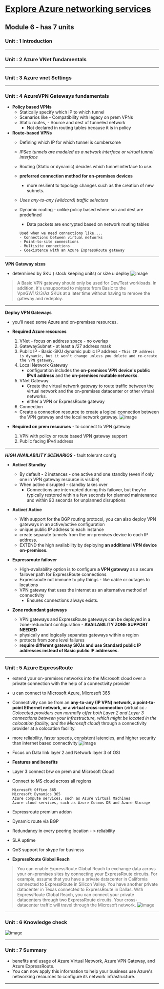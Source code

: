 # [Explore Azure networking services]()
## Module 6 - has 7 units
### Unit : 1 Introduction
---
### Unit : 2 Azure VNet fundamentals
---
### Unit : 3 Azure vnet Settings
---
### Unit : 4 AzureVPN Gateways fundamentals
- **Policy based VPNs**
  - Statically specify which IP to which tunnel
  - Scenarios like - Compatibility with legacy on prem VPNs 
  - Static routes, - Source and dest of tunneled network 
    - Not declared in routing tables because it is in policy
- **Route-based VPNs**
  - Defining which IP for which tunnel is cumbersome
  - _IPSec tunnels are modeled as a network interface or virtual tunnel interface_
  - Routing (Static or dynamic) decides which tunnel interface to use.
  - **preferred connection method for on-premises devices**
    - more resilient to topology changes such as the creation of new subnets.
  - _Uses any-to-any (wildcard) traffic selectors_
  - Dynamic routing - unlike policy based where src and dest are predefined
    - Data packets are encrypted based on network routing tables

    ```
    Used when we need connections like....
    - Connections between virtual networks
    - Point-to-site connections
    - Multisite connections
    - Coexistence with an Azure ExpressRoute gateway
    ```
---
**VPN Gateway sizes**
- determined by SKU ( stock keeping units) or size u deploy
![image](https://user-images.githubusercontent.com/43994542/119467618-4e6b5100-bd63-11eb-842b-cc9cbdffd39d.png)
> A Basic VPN gateway should only be used for Dev/Test workloads. In addition, it's unsupported to migrate from Basic to the VpnGW1/2/3/Az SKUs at a later time without having to remove the gateway and redeploy.
---
**Deploy VPN Gateways**
- you'll need some Azure and on-premises resources.
- **Required Azure resources**
  1. VNet - focus on address space - no overlap
  1. GatewaySubnet - at least a /27 address mask
  1. Public IP -  Basic-SKU dynamic public IP address -  `This IP address is dynamic, but it won't change unless you delete and re-create the VPN gateway.`
  1. Local Network Gateway 
      - configuration includes the **on-premises VPN device's public IPv4 address** and the **on-premises routable networks**.
  1. VNet Gateway
      - Create the virtual network gateway to route traffic between the virtual network and the on-premises datacenter or other virtual networks.
      - either a VPN or ExpressRoute gateway
  1. Connection
    - Create a connection resource to create a logical connection between the VPN gateway and the local network gateway.
  ![image](https://user-images.githubusercontent.com/43994542/119468940-8d4dd680-bd64-11eb-8483-abb2eae80080.png)

- **Required on prem resources** - to connect to VPN gateway
    1. VPN with policy or route based VPN gateway support
    1. Public facing IPv4 address

---
**_HIGH AVAILABILITY SCENARIOS_**
	- fault tolerant config
- **Active/ Standby**
	- By default - 2 instances - one active and one standby (even if only one in VPN gateway resource is visible)
	- When active disrupted - standby takes over
		-  Connections are interrupted during this failover, but they're typically restored within a few seconds for planned maintenance and within 90 seconds for unplanned disruptions 
- **Active/ Active**
	- With support for the BGP routing protocol, you can also deploy VPN gateways in an active/active configuration
	- unique public IP address to each instance
	-  create separate tunnels from the on-premises device to each IP address.
	-  EXTEND the high availability by deploying **an additional VPN device on-premises**.
-  **Expressroute failover**
	-  High-availability option is to configure **a VPN gateway** as a secure failover path for ExpressRoute connections
	-  Expressroute not immune to phy things - like cable or outages to locations
	-  VPN gateway that uses the internet as an alternative method of connectivity
		- Ensures connections always exists. 

- **Zone redundant gateways**
	- VPN gateways and ExpressRoute gateways can be deployed in a zone-redundant configuration - **AVAILABILITY ZONE SUPPORT NEEDED**
	- physically and logically separates gateways within a region
	- protects from zone level failures
	- **require different gateway SKUs and use Standard public IP addresses instead of Basic public IP addresses.**

---

### Unit : 5 Azure ExpressRoute
- extend your on-premises networks into the Microsoft cloud over a private connection with the help of a connectivity provider
- u can connect to Microsoft Azure, Microsoft 365
- Connectivity can be from an **any-to-any (IP VPN) network, a point-to-point Ethernet network, or a virtual cross-connection** (virtual cc _: Colocated providers can normally offer both Layer 2 and Layer 3 connections between your infrastructure, which might be located in the colocation facility, and the Microsoft cloud_) through a connectivity provider at a colocation facility.
- more reliability, faster speeds, consistent latencies, and higher security than internet based connectivity
![image](https://user-images.githubusercontent.com/43994542/119472168-9ee4ad80-bd67-11eb-8bda-7c2bd78d5db2.png)

- Focus on Data link layer 2 and Network layer 3 of OSI
- **Features and benefits**
- Layer 3 connect b/w on prem and Microsoft Cloud
- Connect to MS cloud across all regions
	```
	Microsoft Office 365
	Microsoft Dynamics 365
	Azure compute services, such as Azure Virtual Machines
	Azure cloud services, such as Azure Cosmos DB and Azure Storage
	```
- Expressroute premium addon
- Dynamic route via BGP
- Redundancy in every peering location - > reliability
- SLA uptime
- QoS support for skype for business

- **ExpressRoute Global Reach**
> You can enable ExpressRoute Global Reach to exchange data across your on-premises sites by connecting your ExpressRoute circuits. For example, assume that you have a private datacenter in California connected to ExpressRoute in Silicon Valley. You have another private datacenter in Texas connected to ExpressRoute in Dallas. With ExpressRoute Global Reach, you can connect your private datacenters through two ExpressRoute circuits. Your cross-datacenter traffic will travel through the Microsoft network.
![image](https://user-images.githubusercontent.com/43994542/119475068-6c887f80-bd6a-11eb-9651-50976179fcac.png)

---
### Unit : 6 Knowledge check
![image](https://user-images.githubusercontent.com/43994542/119475528-dc970580-bd6a-11eb-8a91-4674e52eac52.png)

---
### Unit : 7 Summary
- benefits and usage of Azure Virtual Network, Azure VPN Gateway, and Azure ExpressRoute.
- You can now apply this information to help your business use Azure's networking resources to configure its network infrastructure.
---
